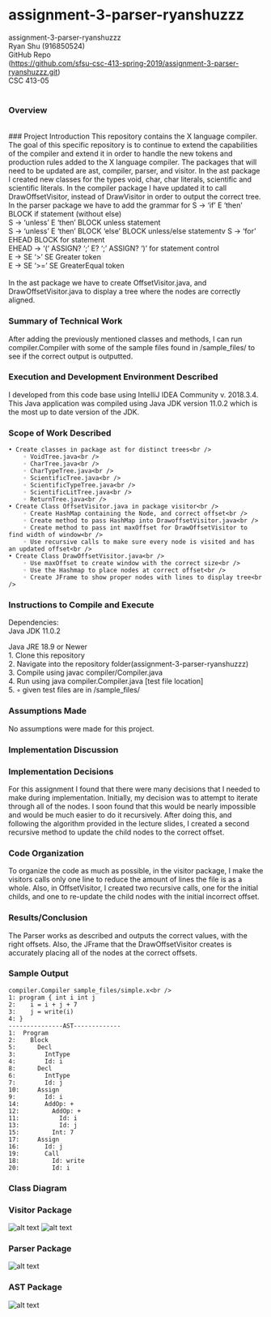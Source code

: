 # assignment-3-parser-ryanshuzzz
assignment-3-parser-ryanshuzzz<br />
Ryan Shu (916850524)<br />
GitHub Repo<br />
(https://github.com/sfsu-csc-413-spring-2019/assignment-3-parser-ryanshuzzz.git)<br />
CSC 413-05<br />
<br />
### Overview
<br />
### Project Introduction
This repository contains the X language compiler. The goal of this specific repository is to continue to extend the capabilities of the compiler and extend it in order to handle the new tokens and production rules added to the X language compiler. The packages that will need to be updated are ast, compiler, parser, and visitor.  In the ast package I created new classes for the types void, char, char literals, scientific  and scientific literals. In the compiler package I have updated it to call DrawOffsetVisitor, instead of DrawVisitor in order to output the correct tree. In the parser package we have to add the grammar for 
S → ‘if’ E ‘then’ BLOCK if statement (without else)<br />
S → ‘unless’ E ‘then’ BLOCK unless statement<br />
S → ‘unless’ E ‘then’ BLOCK ‘else’ BLOCK unless/else statementv
S → ‘for’ EHEAD BLOCK for statement<br />
EHEAD → ‘(‘ ASSIGN? ‘;’ E? ‘;’ ASSIGN? ‘)’ for statement control<br />
E → SE ‘>’ SE Greater token<br />
E → SE ‘>=’ SE GreaterEqual token<br />
<br />
In the ast package we have to create OffsetVisitor.java, and DrawOffsetVisitor.java to display a tree where the nodes are correctly aligned.
<br />

### Summary of Technical Work
After adding the previously mentioned classes and methods, I can run compiler.Compiler with some of the sample files found in /sample_files/ to see if the correct output is outputted. 

### Execution and Development Environment Described
I developed from this code base using IntelliJ IDEA Community v. 2018.3.4. This Java application was
compiled using Java JDK version 11.0.2 which is the most up to date version of the JDK.

### Scope of Work Described
    • Create classes in package ast for distinct trees<br />
        ◦ VoidTree.java<br />
        ◦ CharTree.java<br />
        ◦ CharTypeTree.java<br />
        ◦ ScientificTree.java<br />
        ◦ ScientificTypeTree.java<br />
        ◦ ScientificLitTree.java<br />
        ◦ ReturnTree.java<br />
    • Create Class OffsetVisitor.java in package visitor<br />
        ◦ Create HashMap containing the Node, and correct offset<br />
        ◦ Create method to pass HashMap into DrawoffsetVisitor.java<br />
        ◦ Create method to pass int maxOffset for DrawOffsetVisitor to find width of window<br />
        ◦ Use recursive calls to make sure every node is visited and has an updated offset<br />
    • Create Class DrawOffsetVisitor.java<br />
        ◦ Use maxOffset to create window with the correct size<br />
        ◦ Use the Hashmap to place nodes at correct offset<br />
        ◦ Create JFrame to show proper nodes with lines to display tree<br />

### Instructions to Compile and Execute
Dependencies:<br />
Java JDK 11.0.2<br />

Java JRE 18.9 or Newer<br />
    1. Clone this repository<br />
    2. Navigate into the repository folder(assignment-3-parser-ryanshuzzz)<br />
    3. Compile using javac compiler/Compiler.java<br />
    4. Run using java compiler.Compiler.java [test file location]<br />
    5. ◦ given test files are in /sample_files/<br />

### Assumptions Made
No assumptions were made for this project.

### Implementation Discussion

### Implementation Decisions
For this assignment I found that there were many decisions that I needed to make during implementation. Initially, my decision was to attempt to iterate through all of the nodes. I soon found that this would be nearly impossible and would be much easier to do it recursively. After doing this, and following the algorithm provided in the lecture slides, I created a second recursive method to update the child nodes to the correct offset.
### Code Organization
To organize the code as much as possible, in the visitor package, I make the visitors calls only one line to reduce the amount of lines the file is as a whole. Also, in OffsetVisitor, I created two recursive calls, one for the initial childs, and one to re-update the child nodes with the initial incorrect offset. 
### Results/Conclusion
The Parser works as described and outputs the correct values, with the right offsets. Also, the JFrame that the DrawOffsetVisitor creates is accurately placing all of the nodes at the correct offsets.

### Sample Output
```
compiler.Compiler sample_files/simple.x<br />
1: program { int i int j
2:    i = i + j + 7
3:    j = write(i)
4: }
---------------AST-------------
1:  Program
2:    Block
5:      Decl
3:        IntType
4:        Id: i
8:      Decl
6:        IntType
7:        Id: j
10:     Assign
9:        Id: i
14:       AddOp: +
12:         AddOp: +
11:           Id: i
13:           Id: j
15:         Int: 7
17:     Assign
16:       Id: j
19:       Call
18:         Id: write
20:         Id: i
```
### Class Diagram

### Visitor Package
![alt text](https://github.com/sfsu-csc-413-spring-2019/assignment-3-parser-ryanshuzzz/blob/master/VISITOR1.png)
![alt text](https://github.com/sfsu-csc-413-spring-2019/assignment-3-parser-ryanshuzzz/blob/master/VISITOR2.png)
### Parser Package
![alt text](https://github.com/sfsu-csc-413-spring-2019/assignment-3-parser-ryanshuzzz/blob/master/PARSER.png)
### AST Package
![alt text](https://github.com/sfsu-csc-413-spring-2019/assignment-3-parser-ryanshuzzz/blob/master/AST.png)
